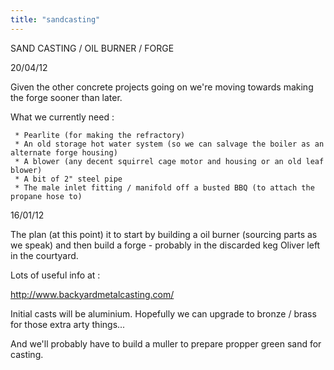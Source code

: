 ```yaml
---
title: "sandcasting"
---
```

SAND CASTING / OIL BURNER / FORGE

20/04/12

Given the other concrete projects going on we're moving towards making the forge sooner than later.

What we currently need :

     * Pearlite (for making the refractory)
     * An old storage hot water system (so we can salvage the boiler as an alternate forge housing)
     * A blower (any decent squirrel cage motor and housing or an old leaf blower)
     * A bit of 2" steel pipe
     * The male inlet fitting / manifold off a busted BBQ (to attach the propane hose to)

16/01/12

The plan (at this point) it to start by building a oil burner (sourcing parts as we speak) and then build a forge - probably in the discarded keg Oliver left in the courtyard.

Lots of useful info at :

<http://www.backyardmetalcasting.com/>

Initial casts will be aluminium. Hopefully we can upgrade to bronze / brass for those extra arty things...

And we'll probably have to build a muller to prepare propper green sand for casting.
